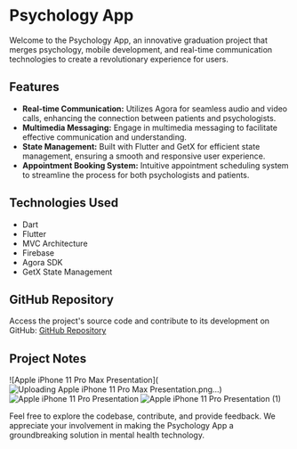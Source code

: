 # Psychology App

Welcome to the Psychology App, an innovative graduation project that merges psychology, mobile development, and real-time communication technologies to create a revolutionary experience for users.

## Features

- **Real-time Communication:** Utilizes Agora for seamless audio and video calls, enhancing the connection between patients and psychologists.
- **Multimedia Messaging:** Engage in multimedia messaging to facilitate effective communication and understanding.
- **State Management:** Built with Flutter and GetX for efficient state management, ensuring a smooth and responsive user experience.
- **Appointment Booking System:** Intuitive appointment scheduling system to streamline the process for both psychologists and patients.

## Technologies Used

- Dart
- Flutter
- MVC Architecture
- Firebase
- Agora SDK
- GetX State Management

 

## GitHub Repository

Access the project's source code and contribute to its development on GitHub: [GitHub Repository](https://github.com/Ibrahim653/psychology)



## Project Notes
![Apple iPhone 11 Pro Max Presentation](![Uploading Apple iPhone 11 Pro Max Presentation.png…]())
![Apple iPhone 11 Pro Presentation](https://github.com/ibrahim-atef/movie/assets/86667626/7e955ffe-e20d-42a7-a689-ed3b2e5ee4d5)
![Apple iPhone 11 Pro Presentation (1)](https://github.com/ibrahim-atef/movie/assets/86667626/d032856e-e105-40ed-af47-ed441c3fe419)

Feel free to explore the codebase, contribute, and provide feedback. We appreciate your involvement in making the Psychology App a groundbreaking solution in mental health technology.
